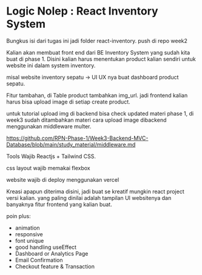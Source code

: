 # Logic Nolep : React Inventory System

Bungkus isi dari tugas ini jadi folder react-inventory. push di repo week2

Kalian akan membuat front end dari BE Inventory System yang sudah kita buat di phase 1. Disini kalian harus menentukan product kalian sendiri untuk website ini dalam system inventory.

misal website inventory sepatu -> UI UX nya buat dashboard product sepatu.

Fitur tambahan, di Table product tambahkan img_url. jadi frontend kalian harus bisa upload image di setiap create product.

untuk tutorial upload img di backend bisa check updated materi phase 1, di week3 sudah ditambahkan materi cara upload image dibackend menggunakan middleware multer.

https://github.com/RPN-Phase-1/Week3-Backend-MVC-Database/blob/main/study_material/middleware.md

Tools Wajib Reactjs + Tailwind CSS.

css layout wajib memakai flexbox

website wajib di deploy menggunakan vercel

Kreasi apapun diterima disini, jadi buat se kreatif mungkin react project versi kalian. yang paling dinilai adalah tampilan UI websitenya dan banyaknya fitur frontend yang kalian buat.

poin plus:
- animation
- responsive
- font unique
- good handling useEffect
- Dashboard or Analytics Page
- Email Confirmation
- Checkout feature & Transaction
